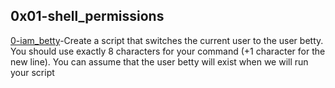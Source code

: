 ## 0x01-shell_permissions
[0-iam_betty](https://github.com/UgoBen3/alx-system_engineering-devops/blob/master/0x00-shell_basics/0-current_working_directory)-Create a script that switches the current user to the user betty. You should use exactly 8 characters for your command (+1 character for the new line). You can assume that the user betty will exist when we will run your script
